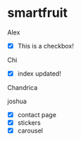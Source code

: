 # smartfruit

Alex
- [x] This is a checkbox!


Chi
-[x] index updated!

Chandrica

joshua
- [x] contact page
- [x] stickers
- [x] carousel
